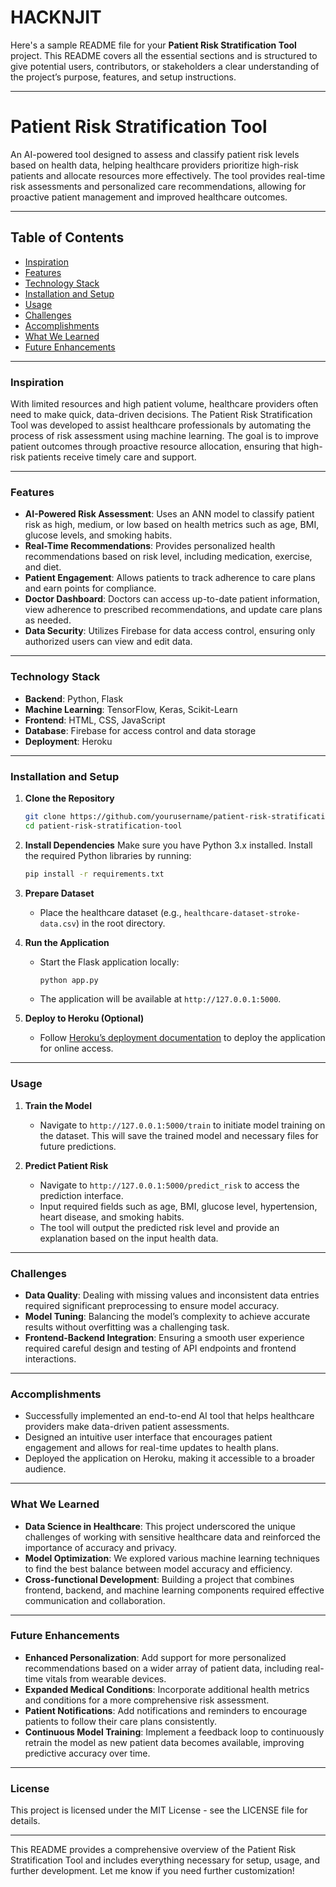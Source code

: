 # HACKNJIT

Here's a sample README file for your **Patient Risk Stratification Tool** project. This README covers all the essential sections and is structured to give potential users, contributors, or stakeholders a clear understanding of the project’s purpose, features, and setup instructions.

---

# Patient Risk Stratification Tool

An AI-powered tool designed to assess and classify patient risk levels based on health data, helping healthcare providers prioritize high-risk patients and allocate resources more effectively. The tool provides real-time risk assessments and personalized care recommendations, allowing for proactive patient management and improved healthcare outcomes.

---

## Table of Contents
- [Inspiration](#inspiration)
- [Features](#features)
- [Technology Stack](#technology-stack)
- [Installation and Setup](#installation-and-setup)
- [Usage](#usage)
- [Challenges](#challenges)
- [Accomplishments](#accomplishments)
- [What We Learned](#what-we-learned)
- [Future Enhancements](#future-enhancements)

---

### Inspiration
With limited resources and high patient volume, healthcare providers often need to make quick, data-driven decisions. The Patient Risk Stratification Tool was developed to assist healthcare professionals by automating the process of risk assessment using machine learning. The goal is to improve patient outcomes through proactive resource allocation, ensuring that high-risk patients receive timely care and support.

---

### Features
- **AI-Powered Risk Assessment**: Uses an ANN model to classify patient risk as high, medium, or low based on health metrics such as age, BMI, glucose levels, and smoking habits.
- **Real-Time Recommendations**: Provides personalized health recommendations based on risk level, including medication, exercise, and diet.
- **Patient Engagement**: Allows patients to track adherence to care plans and earn points for compliance.
- **Doctor Dashboard**: Doctors can access up-to-date patient information, view adherence to prescribed recommendations, and update care plans as needed.
- **Data Security**: Utilizes Firebase for data access control, ensuring only authorized users can view and edit data.

---

### Technology Stack
- **Backend**: Python, Flask
- **Machine Learning**: TensorFlow, Keras, Scikit-Learn
- **Frontend**: HTML, CSS, JavaScript
- **Database**: Firebase for access control and data storage
- **Deployment**: Heroku

---

### Installation and Setup

1. **Clone the Repository**
   ```bash
   git clone https://github.com/yourusername/patient-risk-stratification-tool.git
   cd patient-risk-stratification-tool
   ```

2. **Install Dependencies**
   Make sure you have Python 3.x installed. Install the required Python libraries by running:
   ```bash
   pip install -r requirements.txt
   ```

3. **Prepare Dataset**
   - Place the healthcare dataset (e.g., `healthcare-dataset-stroke-data.csv`) in the root directory.

4. **Run the Application**
   - Start the Flask application locally:
     ```bash
     python app.py
     ```
   - The application will be available at `http://127.0.0.1:5000`.

5. **Deploy to Heroku (Optional)**
   - Follow [Heroku’s deployment documentation](https://devcenter.heroku.com/articles/deployment) to deploy the application for online access.

---

### Usage

1. **Train the Model**
   - Navigate to `http://127.0.0.1:5000/train` to initiate model training on the dataset. This will save the trained model and necessary files for future predictions.

2. **Predict Patient Risk**
   - Navigate to `http://127.0.0.1:5000/predict_risk` to access the prediction interface.
   - Input required fields such as age, BMI, glucose level, hypertension, heart disease, and smoking habits.
   - The tool will output the predicted risk level and provide an explanation based on the input health data.

---

### Challenges

- **Data Quality**: Dealing with missing values and inconsistent data entries required significant preprocessing to ensure model accuracy.
- **Model Tuning**: Balancing the model’s complexity to achieve accurate results without overfitting was a challenging task.
- **Frontend-Backend Integration**: Ensuring a smooth user experience required careful design and testing of API endpoints and frontend interactions.

---

### Accomplishments

- Successfully implemented an end-to-end AI tool that helps healthcare providers make data-driven patient assessments.
- Designed an intuitive user interface that encourages patient engagement and allows for real-time updates to health plans.
- Deployed the application on Heroku, making it accessible to a broader audience.

---

### What We Learned

- **Data Science in Healthcare**: This project underscored the unique challenges of working with sensitive healthcare data and reinforced the importance of accuracy and privacy.
- **Model Optimization**: We explored various machine learning techniques to find the best balance between model accuracy and efficiency.
- **Cross-functional Development**: Building a project that combines frontend, backend, and machine learning components required effective communication and collaboration.

---

### Future Enhancements

- **Enhanced Personalization**: Add support for more personalized recommendations based on a wider array of patient data, including real-time vitals from wearable devices.
- **Expanded Medical Conditions**: Incorporate additional health metrics and conditions for a more comprehensive risk assessment.
- **Patient Notifications**: Add notifications and reminders to encourage patients to follow their care plans consistently.
- **Continuous Model Training**: Implement a feedback loop to continuously retrain the model as new patient data becomes available, improving predictive accuracy over time.

---

### License
This project is licensed under the MIT License - see the LICENSE file for details.

---

This README provides a comprehensive overview of the Patient Risk Stratification Tool and includes everything necessary for setup, usage, and further development. Let me know if you need further customization!

